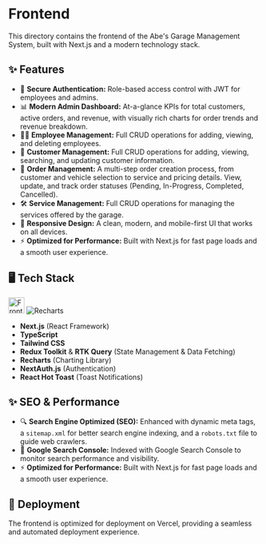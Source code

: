 # Frontend

This directory contains the frontend of the Abe's Garage Management System, built with Next.js and a modern technology stack.

## ✨ Features

- 🔐 **Secure Authentication:** Role-based access control with JWT for employees and admins.
- 📊 **Modern Admin Dashboard:** At-a-glance KPIs for total customers, active orders, and revenue, with visually rich charts for order trends and revenue breakdown.
- 🧑‍💼 **Employee Management:** Full CRUD operations for adding, viewing, and deleting employees.
- 👤 **Customer Management:** Full CRUD operations for adding, viewing, searching, and updating customer information.
- 📝 **Order Management:** A multi-step order creation process, from customer and vehicle selection to service and pricing details. View, update, and track order statuses (Pending, In-Progress, Completed, Cancelled).
- 🛠️ **Service Management:** Full CRUD operations for managing the services offered by the garage.
- 📱 **Responsive Design:** A clean, modern, and mobile-first UI that works on all devices.
- ⚡ **Optimized for Performance:** Built with Next.js for fast page loads and a smooth user experience.

## 🖥️ Tech Stack

<p align="left">
  <img src="https://skillicons.dev/icons?i=nextjs,react,ts,tailwind,redux" height="32" alt="Frontend stack"/>
  <img src="https://img.shields.io/badge/Recharts-8884d8?style=for-the-badge&logo=recharts&logoColor=white" alt="Recharts"/>
</p>

- **Next.js** (React Framework)
- **TypeScript**
- **Tailwind CSS**
- **Redux Toolkit** & **RTK Query** (State Management & Data Fetching)
- **Recharts** (Charting Library)
- **NextAuth.js** (Authentication)
- **React Hot Toast** (Toast Notifications)

## ✨ SEO & Performance

- 🔍 **Search Engine Optimized (SEO):** Enhanced with dynamic meta tags, a `sitemap.xml` for better search engine indexing, and a `robots.txt` file to guide web crawlers.
- 🚀 **Google Search Console:** Indexed with Google Search Console to monitor search performance and visibility.
- ⚡ **Optimized for Performance:** Built with Next.js for fast page loads and a smooth user experience.

## 🚀 Deployment

The frontend is optimized for deployment on Vercel, providing a seamless and automated deployment experience.

